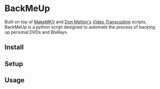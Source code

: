 # BackMeUp
Built on top of [MakeMKV](http://makemkv.com/) and [Don Melton's](https://github.com/donmelton) [Video Transcoding](https://github.com/donmelton/video_transcoding) scripts, BackMeUp is a python script designed to automate the process of backing up personal DVDs and BluRays.

## Install


## Setup


## Usage
